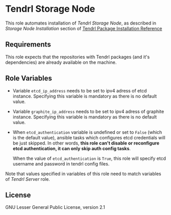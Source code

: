 Tendrl Storage Node
===================

This role automates installation of *Tendrl Storage Node*, as described in
*Storage Node Installation* section of [Tendrl Package Installation
Reference](https://github.com/Tendrl/documentation/wiki/Tendrl-Package-Installation-Reference)

Requirements
------------

This role expects that the repositories with Tendrl packages (and it's
dependencies) are already available on the machine.

Role Variables
--------------

 *  Variable `etcd_ip_address` needs to be set to ipv4 adress of etcd instance.
    Specifying this variable is mandatory as there is no default value.

 *  Variable `graphite_ip_address` needs to be set to ipv4 adress of graphite
    instance. Specifying this variable is mandatory as there is no default
    value.

 *  When `etcd_authentication` variable is undefined or set to `False` (which
    is the default value), ansible tasks which
    configures etcd credentials will be just skipped.
    In other words, **this role can't disable or reconfigure etcd
    authentication, it can only skip auth config tasks**.

    When the value of `etcd_authentication` is `True`, this role will specify
    etcd username and password in tendrl config files.

Note that values specified in variables of this role need to match variables
of *Tendrl Server* role.

License
-------

GNU Lesser General Public License, version 2.1
